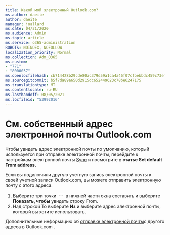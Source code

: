 ```yaml
---
title: Какой мой электронный Outlook.com?
ms.author: daeite
author: daeite
manager: joallard
ms.date: 04/21/2020
ms.audience: Admin
ms.topic: article
ms.service: o365-administration
ROBOTS: NOINDEX, NOFOLLOW
localization_priority: Normal
ms.collection: Adm_O365
ms.custom:
- "771"
- "8000037"
ms.openlocfilehash: cb714428b29cde80ac379d59a1ca4a46f07cfbebbdc459c73ef100b7a17a72b7
ms.sourcegitcommit: b5f7da89a650d2915dc652449623c78be6247175
ms.translationtype: MT
ms.contentlocale: ru-RU
ms.lasthandoff: 08/05/2021
ms.locfileid: "53992016"
---
```

# <a name="see-your-own-outlookcom-email-address"></a>См. собственный адрес электронной почты Outlook.com

Чтобы увидеть адрес электронной почты по умолчанию, который используется при отправке электронной почты, перейдите к настройкам электронной почты [Sync](https://outlook.live.com/mail/options/mail/accounts) и посмотрите в **статье Set default From address.**

Если вы подключили другую учетную запись электронной почты к своей учетной записи Outlook.com, вы можете отправить электронную почту с этого адреса.

1. Выберите три точки <img src='data:image/png;base64,iVBORw0KGgoAAAANSUhEUgAAABYAAAAPCAYAAADgbT9oAAAACXBIWXMAAA7EAAAOxAGVKw4bAAAAB3RJTUUH4wYLFhkF94QzeAAAAAd0RVh0QXV0aG9yAKmuzEgAAAAMdEVYdERlc2NyaXB0aW9uABMJISMAAAAKdEVYdENvcHlyaWdodACsD8w6AAAADnRFWHRDcmVhdGlvbiB0aW1lADX3DwkAAAAJdEVYdFNvZnR3YXJlAF1w/zoAAAALdEVYdERpc2NsYWltZXIAt8C0jwAAAAh0RVh0V2FybmluZwDAG+aHAAAAB3RFWHRTb3VyY2UA9f+D6wAAAAh0RVh0Q29tbWVudAD2zJa/AAAABnRFWHRUaXRsZQCo7tInAAAAL0lEQVQ4jWP8////fwYaACZaGDpq8HAzuKGhnqGhoR5DIaniNHMx42gGGTUYAwAAw6QRD6XFR1wAAAAASUVORK5CYII=' />
 в нижней части окна составить и выберите **Показать, чтобы** увидеть строку From.
2. Над строкой To выберите **Из** и выберите адрес электронной почты, который вы хотите использовать.

Дополнительные информацию об [отправке электронной почты](https://support.office.com/article/ccba89cb-141c-4a36-8c56-6d16a8556d2e?wt.mc_id=Office_Outlook_com_Alchemy)с другого адреса в Outlook.com .